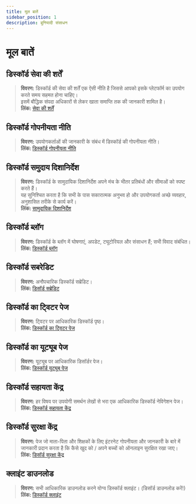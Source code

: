 ```yaml
---
title: मूल बातें
sidebar_position: 1
description: बुनियादी संसाधन
---
```


# मूल बातें

## डिस्कॉर्ड सेवा की शर्तें

> **विवरण:** डिस्कॉर्ड की सेवा की शर्तें एक ऐसी नीति है जिससे आपको इसके प्लेटफॉर्म का उपयोग करते समय सहमत होना चाहिए। <br/>
इसमें बौद्धिक संपदा अधिकारों से लेकर खाता समाप्ति तक की जानकारी शामिल है। <br/>
**लिंक:** [सेवा की शर्तें](https://dis.gd/terms)

## डिस्कॉर्ड गोपनीयता नीति

> **विवरण:** उपयोगकर्ताओं की जानकारी के संबंध में डिस्कॉर्ड की गोपनीयता नीति। <br/>
**लिंक:** [डिस्कॉर्ड गोपनीयता नीति](https://discord.com/privacy)

## डिस्कॉर्ड समुदाय दिशानिर्देश

> **विवरण:** डिस्कॉर्ड के सामुदायिक दिशानिर्देश अपने मंच के भीतर प्रतिबंधों और सीमाओं को स्पष्ट करते हैं। <br/>
यह सुनिश्चित करता है कि सभी के पास सकारात्मक अनुभव हो और उपयोगकर्ता अच्छे व्यवहार, अनुशासित तरीके से कार्य करें। <br/>
**लिंक:** [सामुदायिक दिशानिर्देश](https://dis.gd/guidelines)

## डिस्कॉर्ड ब्लॉग

> **विवरण:** डिस्कॉर्ड के ब्लॉग में घोषणाएं, अपडेट, ट्यूटोरियल और संसाधन हैं; सभी विवाद संबंधित। <br/>
**लिंक:** [डिस्कॉर्ड ब्लॉग](https://discord.com/blog)
 
## डिस्कॉर्ड सबरेडिट

> **विवरण:** अनौपचारिक डिस्कॉर्ड सब्रेडिट। <br/>
**लिंक:** [डिसॉर्ड सब्रेडिट](https://www.reddit.com/r/discordapp/)

## डिस्कॉर्ड का ट्विटर पेज

> **विवरण:** ट्विटर पर आधिकारिक डिस्कॉर्ड पृष्ठ। <br/>
**लिंक:** [डिस्कॉर्ड का ट्विटर पेज](https://twitter.com/discord)

## डिस्कॉर्ड का यूट्यूब पेज

> **विवरण:** यूट्यूब पर आधिकारिक डिसॉर्डर पेज। <br/>
**लिंक:** [डिस्कॉर्ड यूट्यूब पेज](https://www.youtube.com/c/discord)

## डिस्कॉर्ड सहायता केंद्र

> **विवरण:** हर विषय पर उपयोगी समर्थन लेखों से भरा एक आधिकारिक डिस्कॉर्ड नेविगेशन पेज। <br/>
**लिंक:** [डिस्कॉर्ड सहायता केंद्र](https://support.discord.com)

## डिस्कॉर्ड सुरक्षा केंद्र

> **विवरण:** पेज जो माता-पिता और शिक्षकों के लिए इंटरनेट गोपनीयता और जानकारी के बारे में जानकारी प्रदान करता है कि कैसे खुद को / अपने बच्चों को ऑनलाइन सुरक्षित रखा जाए। <br/>
**लिंक:** [डिसॉर्ड सुरक्षा केंद्र](https://discord.com/safety)

## क्लाइंट डाउनलोड

> **विवरण:** सभी आधिकारिक डाउनलोड करने योग्य डिस्कॉर्ड क्लाइंट। (डिसॉर्ड डाउनलोड करें!) <br/>
**लिंक:** [डिस्कॉर्ड क्लाइंट](https://discord.com/download)

